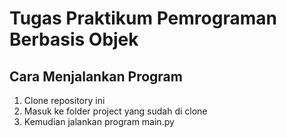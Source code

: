 # Tugas Praktikum Pemrograman Berbasis Objek

## Cara Menjalankan Program
1. Clone repository ini
2. Masuk ke folder project yang sudah di clone
3. Kemudian jalankan program main.py
